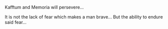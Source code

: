 Kafftum and Memoria will persevere...

It is not the lack of fear which makes a man brave...
But the ability to endure said fear...